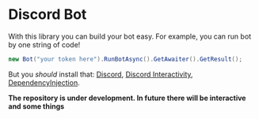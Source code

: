 # Discord Bot
With this library you can build your bot easy. For example, you can run bot by one string of code!
```csharp
new Bot("your token here").RunBotAsync().GetAwaiter().GetResult();
```
But you *should* install that:
[Discord](https://github.com/discord-net/Discord.Net), 
[Discord Interactivity](https://github.com/foxbot/Discord.Addons.Interactive), 
[DependencyInjection](https://github.com/dotnet/runtime).

**The repository is under development. In future there will be interactive and some things**
